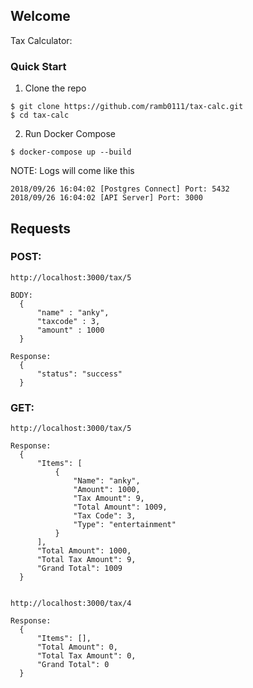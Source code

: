 ## Welcome

Tax Calculator:

### Quick Start

1. Clone the repo
  ```
  $ git clone https://github.com/ramb0111/tax-calc.git
  $ cd tax-calc
  ```

2. Run Docker Compose
```
$ docker-compose up --build
```

NOTE: Logs will come like this
```
2018/09/26 16:04:02 [Postgres Connect] Port: 5432
2018/09/26 16:04:02 [API Server] Port: 3000
```

## Requests
### POST:
  ```
  http://localhost:3000/tax/5
  
  BODY:
    {
        "name" : "anky",
        "taxcode" : 3,
        "amount" : 1000
    }

  Response:
    {
        "status": "success"
    }

  ```

### GET:
  ```
  http://localhost:3000/tax/5

  Response:
    {
        "Items": [
            {
                "Name": "anky",
                "Amount": 1000,
                "Tax Amount": 9,
                "Total Amount": 1009,
                "Tax Code": 3,
                "Type": "entertainment"
            }
        ],
        "Total Amount": 1000,
        "Total Tax Amount": 9,
        "Grand Total": 1009
    }
 

  http://localhost:3000/tax/4

  Response:
    {
        "Items": [],
        "Total Amount": 0,
        "Total Tax Amount": 0,
        "Grand Total": 0
    }

  ```



